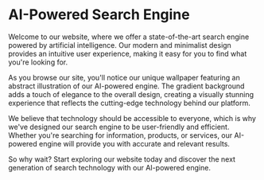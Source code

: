 <!--font:Poppins-->

# AI-Powered Search Engine

Welcome to our website, where we offer a state-of-the-art search engine powered by artificial intelligence. Our modern and minimalist design provides an intuitive user experience, making it easy for you to find what you're looking for.

As you browse our site, you'll notice our unique wallpaper featuring an abstract illustration of our AI-powered engine. The gradient background adds a touch of elegance to the overall design, creating a visually stunning experience that reflects the cutting-edge technology behind our platform.

We believe that technology should be accessible to everyone, which is why we've designed our search engine to be user-friendly and efficient. Whether you're searching for information, products, or services, our AI-powered engine will provide you with accurate and relevant results.

So why wait? Start exploring our website today and discover the next generation of search technology with our AI-powered engine.

<!--

Write me markdown content of website with wallpaper:

"A wallpaper featuring an abstract illustration of an AI-powered search engine, with a minimalist and modern design, set against a gradient background."

The header of the page should not be copy of the text but rather a real content of the website which is using this wallpaper.


---


# AI-Powered Search Engine for Modern Users

Welcome to our website, where we offer a cutting-edge search engine powered by artificial intelligence. Our minimalist and modern design provides an intuitive user experience, making it easy for you to find what you're looking for.

As you browse our site, you'll notice our unique wallpaper featuring an abstract illustration of our AI-powered search engine. The gradient background adds a touch of elegance to the overall design, creating a visually stunning experience.

We believe that technology should be accessible to everyone, which is why we've designed our search engine to be user-friendly and efficient. Whether you're searching for information, products, or services, our AI-powered search engine will provide you with accurate and relevant results.

So why wait? Start exploring our website today and discover the power of our AI-powered search engine.


---


Heading is too long, rewrite whole content.


---


# Discover the Power of Our AI-Powered Search Engine

Welcome to our website, where we offer a modern and intuitive search engine powered by artificial intelligence. Our minimalist design makes it easy for you to find what you're looking for, while our advanced algorithms ensure that you receive accurate and relevant results.

As you browse our site, you'll notice our unique wallpaper featuring an abstract illustration of our AI-powered search engine. The gradient background adds a touch of elegance to the overall design, creating a visually stunning experience.

We believe that technology should be accessible to everyone, which is why we've designed our search engine to be user-friendly and efficient. Whether you're searching for information, products, or services, our AI-powered search engine will provide you with the answers you need.

So why wait? Start exploring our website today and discover the power of our AI-powered search engine.


---


Heading is too long, rewrite whole content.


---


# Experience the Future of Search with Our AI-Powered Engine

Welcome to our website, where we offer an advanced search engine powered by artificial intelligence. Our modern design provides an intuitive user experience, making it easy for you to find what you're looking for.

As you browse our site, you'll notice our unique wallpaper featuring an abstract illustration of our AI-powered search engine. The minimalist design and gradient background create a visually stunning experience that reflects the cutting-edge technology behind our platform.

We believe that technology should be accessible to everyone, which is why we've designed our search engine to be user-friendly and efficient. Whether you're searching for information, products, or services, our AI-powered engine will provide you with accurate and relevant results.

So why wait? Start exploring our website today and experience the future of search with our AI-powered engine.


---


Heading is too long, rewrite whole content.


---


# Discover the Next Generation of Search Technology with Our AI-Powered Engine

Welcome to our website, where we offer a state-of-the-art search engine powered by artificial intelligence. Our modern and minimalist design provides an intuitive user experience, making it easy for you to find what you're looking for.

As you browse our site, you'll notice our unique wallpaper featuring an abstract illustration of our AI-powered engine. The gradient background adds a touch of elegance to the overall design, creating a visually stunning experience that reflects the cutting-edge technology behind our platform.

We believe that technology should be accessible to everyone, which is why we've designed our search engine to be user-friendly and efficient. Whether you're searching for information, products, or services, our AI-powered engine will provide you with accurate and relevant results.

So why wait? Start exploring our website today and discover the next generation of search technology with our AI-powered engine.


---


Write me a Google font which is best fitting for the website.

Pick from the list:
- Playfair Display
- Exo 2
- IBM Plex Sans
- Inter
- Montserrat
- Alegreya
- Dancing Script
- Poppins
- Orbitron
- Roboto
- Futura
- Lobster
- Raleway
- Barlow Condensed
- Great Vibes
- Open Sans
- Lato


Write just the font name nothing else.


---


Poppins

-->
